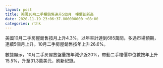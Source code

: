 ```yaml
---
layout: post
title: 美國10月二手樓銷售連升5個月　樓價創新高
date: 2020-11-19 23:06:37.000000000 +08:00
categories: rthk
---
```


美國10月二手房屋銷售按月上升4.3%，以年率計達到685萬間，多過市場預期，連續5個月上升。10月二手房屋銷售按年上升26.6%。

數據顯示，10月二手房屋放盤量按年減少近20%，帶動二手樓價中位數按年上升15.5%，升至31.3萬美元，刷新紀錄。
